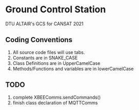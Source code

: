 # Ground Control Station
DTU ALTAIR's GCS for CANSAT 2021

## Coding Conventions
1. All source code files will use tabs.
2. Constants are in SNAKE_CASE
3. Class Definitions are in UpperCamelCase
4. Methods/Functions and variables are in lowerCamelCase

## TODO
1. complete XBEEComms.sendCommands()
2. finish class declaration of MQTTComms
